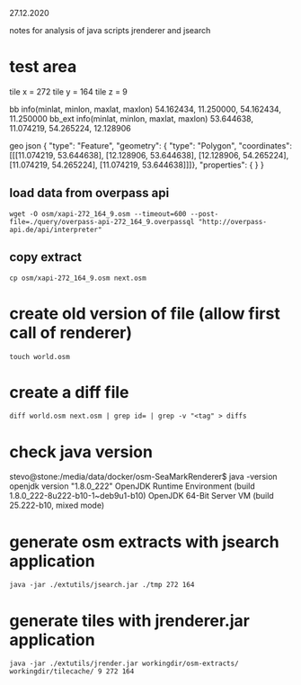 27.12.2020

notes for analysis of java scripts jrenderer and jsearch

# test area
  tile x = 272
  tile y = 164
  tile z = 9

  bb     info(minlat, minlon, maxlat, maxlon) 54.162434, 11.250000, 54.162434, 11.250000
  bb_ext info(minlat, minlon, maxlat, maxlon) 53.644638, 11.074219, 54.265224, 12.128906

  geo json
  { "type": "Feature",
    "geometry": { "type": "Polygon",
                  "coordinates": [[[11.074219, 53.644638],
                                   [12.128906, 53.644638],
                                   [12.128906, 54.265224],
                                   [11.074219, 54.265224],
                                   [11.074219, 53.644638]]]},
    "properties": { }
  }

## load data from overpass api
```
wget -O osm/xapi-272_164_9.osm --timeout=600 --post-file=./query/overpass-api-272_164_9.overpassql "http://overpass-api.de/api/interpreter"
```

## copy extract
```
cp osm/xapi-272_164_9.osm next.osm
```

# create old version of file (allow first call of renderer)
```
touch world.osm
```

# create a diff file
```
diff world.osm next.osm | grep id= | grep -v "<tag" > diffs
```

# check java version
stevo@stone:/media/data/docker/osm-SeaMarkRenderer$ java -version
  openjdk version "1.8.0_222"
  OpenJDK Runtime Environment (build 1.8.0_222-8u222-b10-1~deb9u1-b10)
  OpenJDK 64-Bit Server VM (build 25.222-b10, mixed mode)

# generate osm extracts with jsearch application
```
java -jar ./extutils/jsearch.jar ./tmp 272 164
```


# generate tiles with jrenderer.jar application
```
java -jar ./extutils/jrender.jar workingdir/osm-extracts/ workingdir/tilecache/ 9 272 164
```

